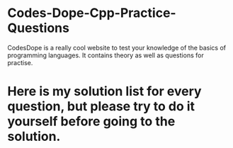 # Codes-Dope-Cpp-Practice-Questions
CodesDope is a really cool website to test your knowledge of the basics of programming languages. It contains theory as well as questions for practise.

# Here is my solution list for every question, but please try to do it yourself before going to the solution.
